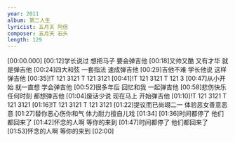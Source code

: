 ```yaml
---
year: 2011
album: 第二人生
lyricist: 五月天 阿信
composer: 五月天 石头
length: 129
---
```

[00:00.000]
[00:12]学长说过 想把马子 要会弹吉他
[00:18]又帅又酷 又有才华 就是弹吉他
[00:24]四大和弦 一套指法 速成弹吉他
[00:29]吉他不难 学长他说 这样弹吉他
[00:35]!T 121 3121 T 121 3121
[00:41]!T 121 3121 T 121 3
[00:47]从小开始 就一直想 学会弹吉他
[00:52]很多年后 回忆和我 一起弹吉他
[00:58]悲伤快乐 任何时刻 都想弹吉他
[01:04]废话少说 现在马上 开始弹吉他
[01:10]!T 121 3121 T 121 3121
[01:16]!T 121 3121 T 121 3121
[01:22]提议而已尚翊二一 体验恶女善意恶意
[01:27]替你恶心伤你和气 体力耐力擅自儿戏
[01:34]
[01:36]时间都停了 他们都回来了
[01:42]怀念的人啊 等你的来到
[01:47]时间都停了 他们都回来了
[01:53]怀念的人啊 等你的来到
[02:00]